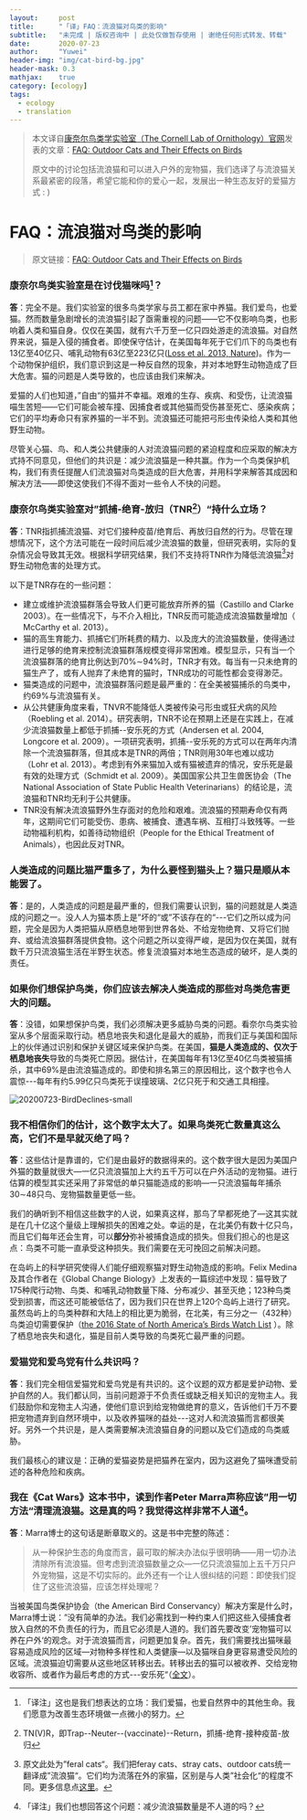 ```yaml
---
layout:     post
title:      "「译」FAQ：流浪猫对鸟类的影响"
subtitle: 	"未完成 | 版权咨询中 | 此处仅做暂存使用 | 谢绝任何形式转发、转载"
date:       2020-07-23
author:     "Yuwei"
header-img: "img/cat-bird-bg.jpg"
header-mask: 0.3
mathjax:	true
category: [ecology]
tags:
  - ecology
  - translation
---
```




> 本文译自[康奈尔鸟类学实验室（The Cornell Lab of Ornithology）官网](https://www.allaboutbirds.org/news/)发表的文章：[FAQ: Outdoor Cats and Their Effects on Birds](https://www.allaboutbirds.org/news/faq-outdoor-cats-and-their-effects-on-birds/)
>
> 原文中的讨论包括流浪猫和可以进入户外的宠物猫，我们选译了与流浪猫关系最紧密的段落，希望它能和你的爱心一起，发展出一种生态友好的爱猫方式 : )
>



# FAQ：流浪猫对鸟类的影响

> 原文链接：[FAQ: Outdoor Cats and Their Effects on Birds](https://www.allaboutbirds.org/news/faq-outdoor-cats-and-their-effects-on-birds/)

### 康奈尔鸟类实验室是在讨伐猫咪吗[^1]？

**答**：完全不是。我们实验室的很多鸟类学家与员工都在家中养猫。我们爱鸟，也爱猫。然而数量急剧增长的流浪猫引起了亟需重视的问题——它不仅影响鸟类，也影响着人类和猫自身。仅仅在美国，就有六千万至一亿只四处游走的流浪猫。对自然界来说，猫是入侵的捕食者。即使保守估计，在美国每年死于它们爪下的鸟类也有13亿至40亿只、哺乳动物有63亿至223亿只([Loss et al. 2013, Nature](https://www.nature.com/articles/ncomms2380?WT.mc_id=FBK_NCOMMS#abstract))。作为一个动物保护组织，我们意识到这是一种反自然的现象，并对本地野生动物造成了巨大危害。猫的问题是人类导致的，也应该由我们来解决。

爱猫的人们也知道，”自由“的猫并不幸福。艰难的生存、疾病、和受伤，让流浪猫喵生苦短——它们可能会被车撞、因捕食者或其他猫而受伤甚至死亡、感染疾病；它们的平均寿命只有家养猫的一半不到。流浪猫还可能把弓形虫传染给人类和其他野生动物。

尽管关心猫、鸟、和人类公共健康的人对流浪猫问题的紧迫程度和应采取的解决方式持不同意见，但他们的共识是：减少流浪猫是一种共赢。作为一个鸟类保护机构，我们有责任提醒人们流浪猫对鸟类造成的巨大危害，并用科学来解答其成因和解决方法——即使这使我们不得不面对一些令人不快的问题。

[^1]: 「译注」这也是我们想表达的立场：我们爱猫，也爱自然界中的其他生命。我们愿意为改善生态环境做一点微小的努力。



### 康奈尔鸟类实验室对”抓捕-绝育-放归（TNR[^2]）“持什么立场？

**答**：TNR指抓捕流浪猫、对它们接种疫苗/绝育后、再放归自然的行为。尽管在理想情况下，这个方法可能在一段时间后减少流浪猫的数量，但研究表明，实际的复杂情况会导致其无效。根据科学研究结果，我们不支持将TNR作为降低流浪猫[^3]对野生动物危害的处理方式。

以下是TNR存在的一些问题：

- 建立或维护流浪猫群落会导致人们更可能放弃所养的猫（Castillo and Clarke 2003）。在一些情况下，与不介入相比，TNR反而可能造成流浪猫数量增加（ McCarthy et al. 2013）。
- 猫的高生育能力、抓捕它们所耗费的精力、以及庞大的流浪猫数量，使得通过进行足够的绝育来控制流浪猫群落规模变得非常困难。模型显示，只有当一个流浪猫群落的绝育比例达到70%$\sim$94%时，TNR才有效。每当有一只未绝育的猫生产了，或有人抛弃了未绝育的猫时，TNR成功的可能性都会变得渺茫。
- 猫类造成的问题中，流浪猫群落问题是最严重的：在全美被猫捕杀的鸟类中，约69%与流浪猫有关。
- 从公共健康角度来看，TNVR不能降低人类被传染弓形虫或狂犬病的风险（Roebling et al. 2014）。研究表明，TNR不论在预期上还是在实践上，在减少流浪猫数量上都低于抓捕--安乐死的方式（Andersen et al. 2004, Longcore et al. 2009）。一项研究表明，抓捕--安乐死的方式可以在两年内清除一个流浪猫群落，但其成本是TNR的两倍；TNR则用30年也难以成功（Lohr et  al. 2013）。考虑到有外来猫加入或有猫被遗弃的情况，安乐死是最有效的处理方式（Schmidt et al. 2009）。美国国家公共卫生兽医协会（The National Association of State  Public Health Veterinarians）的结论是，流浪猫和TNR均无利于公共健康。
- TNR没有解决流浪猫野外生存面对的危险和艰难。流浪猫的预期寿命仅有两年，这期间它们可能受伤、患病、被捕食、遭遇车祸、互相打斗致残等。一些动物福利机构，如善待动物组织（People for the Ethical Treatment of Animals），也因此反对TNR。

[^2]: TN(V)R，即Trap--Neuter--(vaccinate)--Return，抓捕-绝育-接种疫苗-放归
[^3]: 原文此处为”feral cats“。我们把feray cats、stray cats、outdoor cats统一翻译成”流浪猫“。它们均为流落在外的家猫，区别是与人类”社会化“的程度不同。更多信息点[这里](https://www.alleycat.org/resources/feral-and-stray-cats-an-important-difference/)。



### 人类造成的问题比猫严重多了，为什么要怪到猫头上？猫只是顺从本能罢了。

**答**：是的，人类造成的问题是最严重的，但我们需要认识到，猫的问题就是人类造成的问题之一。没人人为猫本质上是”坏的“或”不该存在的“---它们之所以成为问题，完全是因为人类把猫从原栖息地带到世界各处、不给宠物绝育、又将它们抛弃、或给流浪猫群落提供食物。这个问题之所以变得严峻，是因为仅在美国，就有数千万只流浪猫生活在半野生状态。修复流浪猫对本地生态造成的破坏，是人类的责任。



### 如果你们想保护鸟类，你们应该去解决人类造成的那些对鸟类危害更大的问题。

**答**：没错，如果想保护鸟类，我们必须解决更多威胁鸟类的问题。看奈尔鸟类实验室从多个层面采取行动。栖息地丧失和退化是最大的威胁，而我们正与美国和国际上的伙伴通过识别和保护关键区域来保护鸟类。在美国，**猫是人类造成的、仅次于栖息地丧失**导致的鸟类死亡原因。据估计，在美国每年有13亿至40亿鸟类被猫捕杀，其中69%是由流浪猫造成的。即使和排名第三的原因相比，这个数字也令人震惊---每年有约5.99亿只鸟类死于误撞玻璃、2亿只死于和交通工具相撞。

![20200723-BirdDeclines-small](/img/post-img/20200723-BirdDeclines-small.jpg)



### 我不相信你们的估计，这个数字太大了。如果鸟类死亡数量真这么高，它们不是早就灭绝了吗？

**答**：这些估计是靠谱的，它们是由最好的数据得来的。这个数字很大是因为美国户外猫的数量就很大—一亿只流浪猫加上大约五千万可以在户外活动的宠物猫。进行估算的模型其实还采用了非常低的单只猫能造成的影响—一只流浪猫每年捕杀30$\sim$48只鸟、宠物猫数量更低一些。

我们的确听到不相信这些数字的人说，如果真这样，那鸟了早都死绝了—这其实就是在几十亿这个量级上理解损失的困难之处。幸运的是，在北美仍有数十亿只鸟，而且它们每年还会生育，可以**部分**弥补被捕食造成的损失。但我们担心的也是这点：鸟类不可能一直承受这种损失。我们需要在无可挽回之前解决问题。

在岛屿上的科学研究使得人们能仔细观察猫对野生动物造成的影响。Felix Medina及其合作者在《Global Change Biology》上发表的一篇综述中发现：猫导致了175种爬行动物、鸟类、和哺乳动物数量下降、分布减少、甚至灭绝；123种鸟类受到损害，而这还可能被低估了，因为我们只在世界上120个岛屿上进行了研究。虽然岛屿上的鸟类种群和大陆上的相比更为脆弱，在北美，有三分之一（432种）鸟类迫切需要保护（[the 2016 State of North America’s Birds Watch List](http://www.stateofthebirds.org/2016/overview/results-summary/) ）。除了栖息地丧失和退化，猫是目前人类导致的鸟类死亡最严重的问题。



### 爱猫党和爱鸟党有什么共识吗？

**答**：我们完全相信爱猫党和爱鸟党是有共识的。这个议题的双方都是爱护动物、爱护自然的人。我们都认同，当前问题源于不负责任或缺乏相关知识的宠物主人。我们鼓励你和宠物主人沟通，使他们意识到给宠物做绝育的意义，告诉他们千万不要把宠物遗弃到自然环境中，以及收养猫咪的益处---这对人和流浪猫而言都很美好。另外一个共识是，是人类需要解决流浪猫自身的问题以及它们造成的鸟类威胁。

我们最核心的建议是：正确的爱猫姿势是把猫养在室内，因为这避免了猫咪遭受前述的各种危险和疾病。



### 我在《Cat Wars》这本书中，读到作者Peter Marra声称应该”用一切方法“清理流浪猫。这是真的吗？我觉得这样非常不人道[^4]。

**答**：Marra博士的这句话是断章取义的。这是书中完整的陈述：

> 从一种保护生态的角度而言，最可取的解决办法似乎很明确——用一切办法清除所有流浪猫。但考虑到流浪猫数量之众—一亿只流浪猫加上五千万只户外宠物猫，这是不切实际的。此外还有一个让人很纠结的问题：即使我们捉住了这些流浪猫，应该怎样处理呢？

当被美国鸟类保护协会（the American Bird Conservancy）解决方案是什么时，Marra博士说：”没有简单的办法。我们必需找到一种约束人们把这些入侵捕食者放入自然的不负责任的行为，而且它必须是人道的。我们首先要改变’宠物猫可以养在户外‘的观念。对于流浪猫而言，问题更加复杂。首先，我们需要找出猫咪最容易造成风险的区域—对物种多样性和人类健康—以及猫咪自身更容易遭受风险的区域。流浪猫迫切需要从这些地区转移出去。转移出去的猫可以被收养、交给宠物收容所、或者作为最后考虑的方式---安乐死“（[全文](https://abcbirds.org/cat-wars-issues-call-to-action-for-birds/)）。



[^4]: 「译注」我们也想回答这个问题：减少流浪猫数量是不人道的吗？